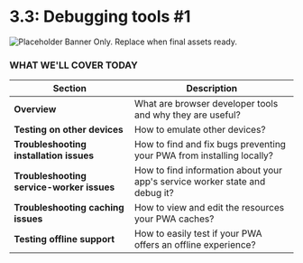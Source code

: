 # 3.3: Debugging tools #1

![Placeholder Banner Only. Replace when final assets ready.](_media/day-03.png)

### WHAT WE'LL COVER TODAY

| Section | Description |
| ------- | ----------- |
| **Overview** | What are browser developer tools and why they are useful? |
| **Testing on other devices** | How to emulate other devices? |
| **Troubleshooting installation issues** | How to find and fix bugs preventing your PWA from installing locally? |
| **Troubleshooting service-worker issues** | How to find information about your app's service worker state and debug it? |
| **Troubleshooting caching issues** | How to view and edit the resources your PWA caches? |
| **Testing offline support** | How to easily test if your PWA offers an offline experience? |
